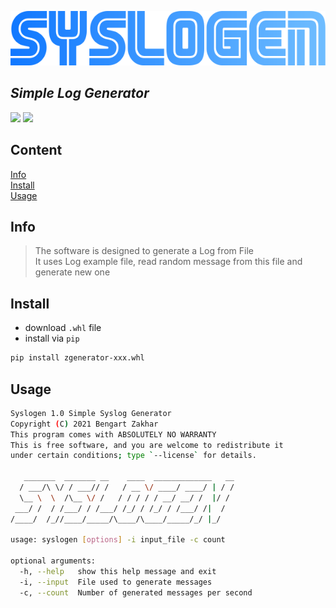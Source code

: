 ![logo](logo.png)

## _Simple Log Generator_ 

![](https://img.shields.io/badge/version-1.0-blue)
![](https://img.shields.io/badge/python-3.9-blue)

## Content  
[Info](#info)  
[Install](#install)  
[Usage](#usage)  

<a name="info"/>

## Info
</a>  

> The software is designed to generate a Log from File  
> It uses Log example file,
> read random message from this file and generate new one

<a name="info"/>

## Install
</a>  

- download `.whl` file
- install via `pip`
```sh
pip install zgenerator-xxx.whl
```

<a name="usage"/>

## Usage
</a>  

```sh
Syslogen 1.0 Simple Syslog Generator
Copyright (C) 2021 Bengart Zakhar
This program comes with ABSOLUTELY NO WARRANTY
This is free software, and you are welcome to redistribute it
under certain conditions; type `--license` for details.

   _______  _______ __    ____  _____________   __
  / ___/\ \/ / ___// /   / __ \/ ____/ ____/ | / /
  \__ \  \  /\__ \/ /   / / / / / __/ __/ /  |/ / 
 ___/ /  / /___/ / /___/ /_/ / /_/ / /___/ /|  /  
/____/  /_//____/_____/\____/\____/_____/_/ |_/   

usage: syslogen [options] -i input_file -c count

optional arguments:
  -h, --help   show this help message and exit
  -i, --input  File used to generate messages
  -c, --count  Number of generated messages per second
```